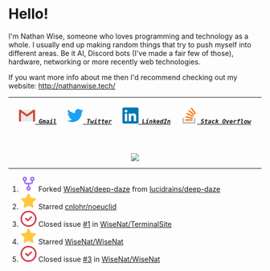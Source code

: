 <!--About Me--->


<!--Tools/Languages--->
<h1> Hello! </h1>
<p>I'm Nathan Wise, someone who loves programming and technology as a whole. I usually end up making random things that try to push myself into different areas. Be it AI, Discord bots (I've made a fair few of those), hardware, networking or more recently web technologies.

If you want more info about me then I'd recommend checking out my website: http://nathanwise.tech/</p>

---

<!--Contacts--->
<h5 align="center">
	<code><a href="mailto:nathan88wise@gmail.com"><img alt="Gmail" width=32 src="res/logos/gmail.svg"> Gmail</a></code>
	&emsp;
	<code><a href="https://twitter.com/WiseNatDev" title="Twitter Profile"><img alt="Twitter" width=32 src="res/logos/twitter.svg"> Twitter</a></code>
	&emsp;
	<code><a href="https://www.linkedin.com/in/nathan-w-5592ba1b5/" title="LinkedIn Profile"><img alt="LinkedIn" width=32 src="res/logos/linkedin.svg"> LinkedIn</a></code>
	&emsp;
	<code><a href="https://stackoverflow.com/users/11125378/wisenat" title="Stack Overflow Profile"><img alt="Stack Overflow" width=32 src="res/logos/stackoverflow.svg"> Stack Overflow</a></code>
</h5>

<!--GitHub Stats--->
&emsp;
<p align="center">
	<a href="https://github.com/anuraghazra/github-readme-stats">
		<img align="center" src="https://github-readme-stats.vercel.app/api?username=WiseNat&count_private=true&show_icons=true&title_color=009356&icon_color=75B79A&bg_color=F3F4F4&hide_border=true" />
	</a>
</p>

---

<!--GitHub Recent Activity--->

<!--RECENT_ACTIVITY:start-->
1. ![repo-forked](res/octicons/repo-forked.svg) Forked [WiseNat/deep-daze](https://github.com/WiseNat/deep-daze) from [lucidrains/deep-daze](https://github.com/lucidrains/deep-daze)
2. ![star](res/octicons/star.svg) Starred [cnlohr/noeuclid](https://github.com/cnlohr/noeuclid)
3. ![issue-closed](res/octicons/issue-closed.svg) Closed issue [#1](https://github.com/WiseNat/TerminalSite/issues/1) in [WiseNat/TerminalSite](https://github.com/WiseNat/TerminalSite)
4. ![star](res/octicons/star.svg) Starred [WiseNat/WiseNat](https://github.com/WiseNat/WiseNat)
5. ![issue-closed](res/octicons/issue-closed.svg) Closed issue [#3](https://github.com/WiseNat/WiseNat/issues/3) in [WiseNat/WiseNat](https://github.com/WiseNat/WiseNat)
<!--RECENT_ACTIVITY:end-->

<!--**WiseNat/WiseNat** is a ✨ _special_ ✨ repository because its `README.md` (this file) appears on your GitHub profile.-->
